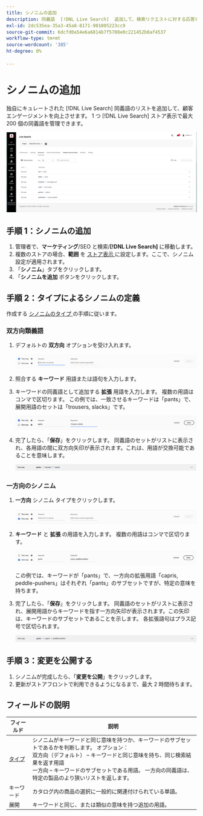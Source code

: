 ```yaml
---
title: シノニムの追加
description: 同義語  [!DNL Live Search]  追加して、検索リクエストに対する応答を改善します。
exl-id: 2dc535ea-35a3-45a8-8171-901005223cc9
source-git-commit: 6dcfd0a54e6a6814b7f5708e0c221452b8af4537
workflow-type: tm+mt
source-wordcount: '385'
ht-degree: 0%

---
```


# シノニムの追加

独自にキュレートされた [!DNL Live Search] 同義語のリストを追加して、顧客エンゲージメントを向上させます。 1 つ [!DNL Live Search] ストア表示で最大 200 個の同義語を管理できます。

![[!DNL Live Search] 同義語 ](assets/synonym-workspace.png)

## 手順 1：シノニムの追加

1. 管理者で、**マーケティング**/SEO と検索/**[!DNL Live Search]** に移動します。
1. 複数のストアの場合、**範囲** を [ ストア表示 ](https://experienceleague.adobe.com/docs/commerce-admin/start/setup/websites-stores-views.html?lang=ja#scope-settings) に設定します。ここで、シノニム設定が適用されます。
1. 「**シノニム**」タブをクリックします。
1. 「**シノニムを追加** ボタンをクリックします。

## 手順 2：タイプによるシノニムの定義

作成する [ シノニムのタイプ ](synonyms-type.md) の手順に従います。

### 双方向類義語

1. デフォルトの **双方向** オプションを受け入れます。

   ![ 双方向類義語の追加 ](assets/synonym-add-two-way.png)

1. 照合する **キーワード** 用語または語句を入力します。
1. キーワードの同義語として追加する **拡張** 用語を入力します。 複数の用語はコンマで区切ります。
この例では、一致させるキーワードは「pants」で、展開用語のセットは「trousers, slacks」です。

   ![ 双方向類義語の例 ](assets/synonym-add-two-way-example.png)

1. 完了したら、「**保存**」をクリックします。
同義語のセットがリストに表示され、各用語の間に双方向矢印が表示されます。これは、用語が交換可能であることを意味します。

   ![ 双方向類義語 ](assets/synonym-two-way.png)

### 一方向のシノニム

1. **一方向** シノニム タイプをクリックします。

   ![ 一方向シノニムの追加 ](assets/synonym-add-one-way.png)

1. **キーワード** と **拡張** の用語を入力します。 複数の用語はコンマで区切ります。

   ![ 一方向シノニムの例 ](assets/synonym-add-one-way-example.png)

   この例では、キーワードが「pants」で、一方向の拡張用語「capris, peddle-pushers」はそれぞれ「pants」のサブセットですが、特定の意味を持ちます。

1. 完了したら、「**保存**」をクリックします。
同義語のセットがリストに表示され、展開用語からキーワードを指す一方向矢印が表示されます。この矢印は、キーワードのサブセットであることを示します。 各拡張語句はプラス記号で区切られます。

   ![ 一方向のシノニム ](assets/synonym-one-way.png)

## 手順 3：変更を公開する

1. シノニムが完成したら、「**変更を公開**」をクリックします。
1. 更新がストアフロントで利用できるようになるまで、最大 2 時間待ちます。

## フィールドの説明

| フィールド | 説明 |
|--- |--- |
| [ タイプ ](synonyms.md) | シノニムがキーワードと同じ意味を持つか、キーワードのサブセットであるかを判断します。 オプション：<br /> 双方向（デフォルト） – キーワードと同じ意味を持ち、同じ検索結果を返す用語 <br /> 一方向 – キーワードのサブセットである用語。 一方向の同義語は、特定の製品のより狭いリストを返します。 |
| キーワード | カタログ内の商品の選択に一般的に関連付けられている単語。 |
| 展開 | キーワードと同じ、または類似の意味を持つ追加の用語。 |
